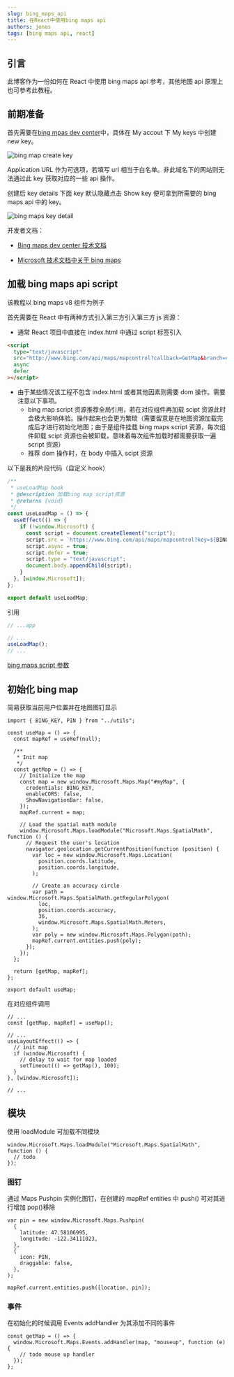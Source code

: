 ```yaml
---
slug: bing_maps_api
title: 在React中使用bing maps api
authors: jonas
tags: [bing maps api, react]
---
```


## 引言

此博客作为一份如何在 React 中使用 bing maps api 参考，其他地图 api 原理上也可参考此教程。

## 前期准备

首先需要在[bing mpas dev center](https://www.bingmapsportal.com/)中，具体在 My accout 下 My keys 中创建 new key。

![bing map create key](/img/bingmapscreatekey.png)

Application URL 作为可选项，若填写 url 相当于白名单。非此域名下的网站则无法通过此 key 获取对应的一些 api 操作。

创建后 key details 下面 key 默认隐藏点击 Show key 便可拿到所需要的 bing maps api 中的 key。

![bing maps key detail](/img/bingmapskeyinfo.png)

开发者文档：

- [Bing maps dev center 技术文档](https://cn.bing.com/maps/sdkrelease/mapcontrol/isdk/Overview)

- [Microsoft 技术文档中关于 bing maps](https://learn.microsoft.com/bingmaps/)

## 加载 bing maps api script

该教程以 bing maps v8 组件为例子

首先需要在 React 中有两种方式引入第三方引入第三方 js 资源：

- 通常 React 项目中直接在 index.html 中通过 script 标签引入

```html
<script
  type="text/javascript"
  src="http://www.bing.com/api/maps/mapcontrol?callback=GetMap&branch=experimental&key=[YOUR_BING_MAPS_KEY]"
  async
  defer
></script>
```

- 由于某些情况该工程不包含 index.html 或者其他因素则需要 dom 操作。需要注意以下事项。
  - bing map script 资源推荐全局引用，若在对应组件再加载 scipt 资源此时会极大影响体验。操作起来也会更为繁琐（需要留意是在地图资源加载完成后才进行初始化地图；由于是组件挂载 bing maps script 资源，每次组件卸载 scipt 资源也会被卸载，意味着每次组件加载时都需要获取一遍 script 资源）
  - 推荐 dom 操作时，在 body 中插入 scipt 资源

以下是我的片段代码（自定义 hook）

```jsx
/**
 * useLoadMap hook
 * @description 加载bing map script资源
 * @returns {void}
 */
const useLoadMap = () => {
  useEffect(() => {
    if (!window.Microsoft) {
      const script = document.createElement("script");
      script.src = `https://www.bing.com/api/maps/mapcontrol?key=${BING_KEY}`;
      script.async = true;
      script.defer = true;
      script.type = "text/javascript";
      document.body.appendChild(script);
    }
  }, [window.Microsoft]);
};

export default useLoadMap;
```

引用

```jsx
// ...app

// ...
useLoadMap();
// ...
```

[bing maps script 参数](https://learn.microsoft.com/en-us/bingmaps/v8-web-control/creating-and-hosting-map-controls/setting-map-control-parameters)

## 初始化 bing map

简易获取当前用户位置并在地图图钉显示

```tsx
import { BING_KEY, PIN } from "../utils";

const useMap = () => {
  const mapRef = useRef(null);

  /**
   * Init map
   */
  const getMap = () => {
    // Initialize the map
    const map = new window.Microsoft.Maps.Map("#myMap", {
      credentials: BING_KEY,
      enableCORS: false,
      ShowNavigationBar: false,
    });
    mapRef.current = map;

    // Load the spatial math module
    window.Microsoft.Maps.loadModule("Microsoft.Maps.SpatialMath", function () {
      // Request the user's location
      navigator.geolocation.getCurrentPosition(function (position) {
        var loc = new window.Microsoft.Maps.Location(
          position.coords.latitude,
          position.coords.longitude,
        );

        // Create an accuracy circle
        var path = window.Microsoft.Maps.SpatialMath.getRegularPolygon(
          loc,
          position.coords.accuracy,
          36,
          window.Microsoft.Maps.SpatialMath.Meters,
        );
        var poly = new window.Microsoft.Maps.Polygon(path);
        mapRef.current.entities.push(poly);
      });
    });
  };

  return [getMap, mapRef];
};

export default useMap;
```

在对应组件调用

```tsx
// ...
const [getMap, mapRef] = useMap();

// ...
useLayoutEffect(() => {
  // init map
  if (window.Microsoft) {
    // delay to wait for map loaded
    setTimeout(() => getMap(), 100);
  }
}, [window.Microsoft]);

// ...
```

## 模块

使用 loadModule 可加载不同模块

```tsx
window.Microsoft.Maps.loadModule("Microsoft.Maps.SpatialMath", function () {
  // todo
});
```

### 图钉

通过 Maps Pushpin 实例化图钉，在创建的 mapRef entities 中 push() 可对其进行增加 pop()移除

```tsx
var pin = new window.Microsoft.Maps.Pushpin(
  {
    latitude: 47.58106995,
    longitude: -122.34111023,
  },
  {
    icon: PIN,
    draggable: false,
  },
);

mapRef.current.entities.push([location, pin]);
```

### 事件

在初始化的时候调用 Events addHandler 为其添加不同的事件

```tsx
const getMap = () => {
  window.Microsoft.Maps.Events.addHandler(map, "mouseup", function (e) {
    // todo mouse up handler
  });
};
```

